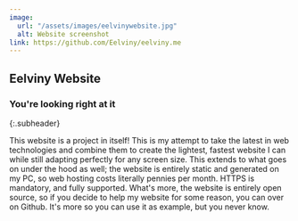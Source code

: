 ```yaml
---
image:
  url: "/assets/images/eelvinywebsite.jpg"
  alt: Website screenshot
link: https://github.com/Eelviny/eelviny.me
---
```


## Eelviny Website

### You're looking right at it
{:.subheader}

This website is a project in itself! This is my attempt to take the latest in web technologies and combine them to create the lightest, fastest website I can while still adapting perfectly for any screen size. This extends to what goes on under the hood as well; the website is entirely static and generated on my PC, so web hosting costs literally pennies per month. HTTPS is mandatory, and fully supported. What's more, the website is entirely open source, so if you decide to help my website for some reason, you can over on Github. It's more so you can use it as example, but you never know.
